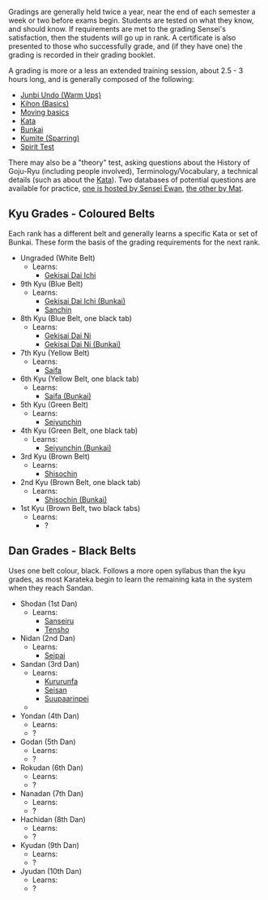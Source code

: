 Gradings are generally held twice a year, near the end of each semester a week or two before exams begin. Students are tested on what they know, and should know. If requirements are met to the grading Sensei's satisfaction, then the students will go up in rank. A certificate is also presented to those who successfully grade, and (if they have one) the grading is recorded in their grading booklet.

A grading is more or a less an extended training session, about 2.5 - 3 hours long, and is generally composed of the following:

- [Junbi Undo (Warm Ups)](/)
- [Kihon (Basics)](/)
- [Moving basics](/)
- [Kata](/kata)
- [Bunkai](/bunkai)
- [Kumite (Sparring)](/sparring)
- [Spirit Test](/)

There may also be a "theory" test, asking questions about the History of Goju-Ryu (including people involved), Terminology/Vocabulary, a technical details (such as about the [Kata](/kata)). Two databases of potential questions are available for practice, [one is hosted by Sensei Ewan](http://qualitas.cs.auckland.ac.nz/mcq), [the other by Mat](https://www.uoa-karate.club/#/tester).

## Kyu Grades - Coloured Belts

Each rank has a different belt and generally learns a specific Kata or set of Bunkai.
These form the basis of the grading requirements for the next rank.

- Ungraded (White Belt)
  - Learns:
    - [Gekisai Dai Ichi](/kata/gekisai-dai-ichi)
- 9th Kyu (Blue Belt)
  - Learns:
    - [Gekisai Dai Ichi (Bunkai)](/bunkai/gekisai-dai-ichi)
    - [Sanchin](/kata/sanchin)
- 8th Kyu (Blue Belt, one black tab)
  - Learns:
    - [Gekisai Dai Ni](/kata/gekisai-dai-ni)
    - [Gekisai Dai Ni (Bunkai)](/bunkai/gekisai-dai-ni)
- 7th Kyu (Yellow Belt)
  - Learns:
    - [Saifa](/kata/saifa)
- 6th Kyu (Yellow Belt, one black tab)
  - Learns:
    - [Saifa (Bunkai)](/bunkai/saifa)
- 5th Kyu (Green Belt)
  - Learns:
    - [Seiyunchin](/kata/seiyunchin)
- 4th Kyu (Green Belt, one black tab)
  - Learns:
    - [Seiyunchin (Bunkai)](/bunkai/seiyunchin)
- 3rd Kyu (Brown Belt)
  - Learns:
    - [Shisochin](/kata/shisochin)
- 2nd Kyu (Brown Belt, one black tab)
  - Learns:
    - [Shisochin (Bunkai)](/bunkai/shisochin)
- 1st Kyu (Brown Belt, two black tabs)
  - Learns:
    - ?

## Dan Grades - Black Belts

Uses one belt colour, black. Follows a more open syllabus than the kyu grades, as most Karateka begin to learn the remaining kata in the system when they reach Sandan.

- Shodan (1st Dan)
  - Learns:
    - [Sanseiru](/kata/sanseiru)
    - [Tensho](/kata/tensho)
- Nidan (2nd Dan)
  - Learns:
    - [Seipai](/kata/seipai)
- Sandan (3rd Dan)
  - Learns:
    - [Kururunfa](/kata/kururunfa)
    - [Seisan](/kata/seisan)
    - [Suupaarinpei](/kata/suupaarinpei)
  -
- Yondan (4th Dan)
  - Learns:
  - ?
- Godan (5th Dan)
  - Learns:
  - ?
- Rokudan (6th Dan)
  - Learns:
  - ?
- Nanadan (7th Dan)
  - Learns:
  - ?
- Hachidan (8th Dan)
  - Learns:
  - ?
- Kyudan (9th Dan)
  - Learns:
  - ?
- Jyudan (10th Dan)
  - Learns:
  - ?
